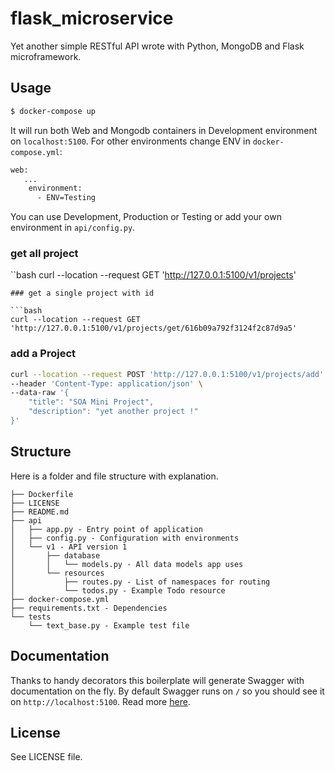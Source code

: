 # flask_microservice

Yet another simple RESTful API wrote with Python, MongoDB and Flask microframework.

## Usage

```sh
$ docker-compose up
```

It will run both Web and Mongodb containers in Development environment on `localhost:5100`.
For other environments change ENV in `docker-compose.yml`:

```sh
web:
   ...
    environment:
      - ENV=Testing
```

You can use Development, Production or Testing or add your own environment in `api/config.py`.

### get all project

``bash
curl --location --request GET 'http://127.0.0.1:5100/v1/projects'
```
### get a single project with id

```bash
curl --location --request GET 'http://127.0.0.1:5100/v1/projects/get/616b09a792f3124f2c87d9a5'
```

### add a Project

```bash
curl --location --request POST 'http://127.0.0.1:5100/v1/projects/add' \
--header 'Content-Type: application/json' \
--data-raw '{
    "title": "SOA Mini Project",
    "description": "yet another project !"
}'
```


## Structure

Here is a folder and file structure with explanation.

```
├── Dockerfile
├── LICENSE
├── README.md
├── api
│   ├── app.py - Entry point of application
│   ├── config.py - Configuration with environments
│   └── v1 - API version 1
│       ├── database
│       │   └── models.py - All data models app uses
│       └── resources
│           ├── routes.py - List of namespaces for routing
│           └── todos.py - Example Todo resource
├── docker-compose.yml
├── requirements.txt - Dependencies
└── tests
    └── text_base.py - Example test file
```

## Documentation

Thanks to handy decorators this boilerplate will generate Swagger with documentation on the fly.
By default Swagger runs on `/` so you should see it on `http://localhost:5100`. Read more [here](https://flask-restplus.readthedocs.io/en/stable/swagger.html).


## License

See LICENSE file.